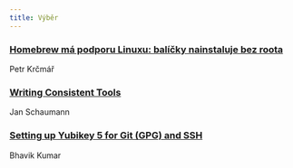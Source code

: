 ```yaml
---
title: Výběr
---
```


### [Homebrew má podporu Linuxu: balíčky nainstaluje bez roota](https://www.root.cz/clanky/homebrew-ma-podporu-linuxu-balicky-nainstaluje-bez-roota/)
Petr Krčmář

### [Writing Consistent Tools](https://www.netmeister.org/blog/consistent-tools.html)
Jan Schaumann

### [Setting up Yubikey 5 for Git (GPG) and SSH](https://bhavik.io/2019/02/02/yubikey-git-ssh.html)
Bhavik Kumar
